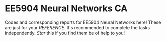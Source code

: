 # EE5904 Neural Networks CA
Codes and corresponding reports for EE5904 Neural Networks here!
These are just for your _REFERENCE_. It's recommended to complete the tasks independently.
*Star* this if you find them be of help to you!

